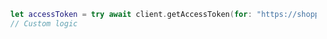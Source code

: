 ```swift title="SwiftUI Demo/ContentView.swift"
  let accessToken = try await client.getAccessToken(for: "https://shopping.your-app.com/api")
  // Custom logic
```
